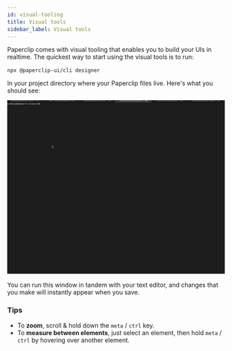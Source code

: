 ```yaml
---
id: visual-tooling
title: Visual tools
sidebar_label: Visual tools
---
```


Paperclip comes with visual tooling that enables you to build your UIs in realtime. The quickest way to start using the visual tools is to run:

```
npx @paperclip-ui/cli designer
```

In your project directory where your Paperclip files live. Here's what you should see:

![demo](assets/paperclip-dev.gif)

You can run this window in tandem with your text editor, and changes that you make will instantly appear when you save.

### Tips

- To **zoom**, scroll & hold down the `meta` / `ctrl` key.
- To **measure between elements**, just select an element, then hold `meta` / `ctrl` by hovering over another element.

